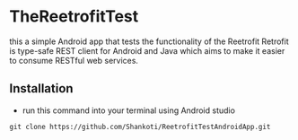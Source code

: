 # TheReetrofitTest

this a simple Android app that tests the functionality of the Reetrofit Retrofit is type-safe
REST client for Android and Java which aims to make it easier to consume RESTful web services.

## Installation

- run this command into your terminal using Android studio

```
git clone https://github.com/Shankoti/ReetrofitTestAndroidApp.git
```
